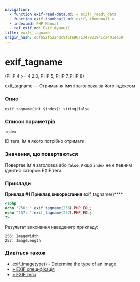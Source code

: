 ```yaml
---
navigation:
  - function.exif-read-data.md: « exif\_read\_data
  - function.exif-thumbnail.md: exif\_thumbnail »
  - index.md: PHP Manual
  - ref.exif.md: Exif Функції
title: exif\_tagname
origin_hash: ddf652f5224dc9f1fa9671347921941ca401ea50
---
```

# exif\_tagname

(PHP 4 >= 4.2.0, PHP 5, PHP 7, PHP 8)

exif\_tagname — Отримання імені заголовка за його індексом

### Опис

```methodsynopsis
exif_tagname(int $index): string|false
```

### Список параметрів

`index`

ID тега, ім'я якого потрібно отримати.

### Значення, що повертаються

Повертає ім'я заголовка або **`false`**, якщо `index` не є певним ідентифікатором EXIF ​​тега.

### Приклади

**Приклад #1 Приклад використання** exif\_tagname()\*\*\*\*

```php
<?php
echo "256: ".exif_tagname(256).PHP_EOL;
echo "257: ".exif_tagname(257).PHP_EOL;
?>
```

Результат виконання наведеного прикладу:

```
256: ImageWidth
257: ImageLength
```

### Дивіться також

-   [exif\_imagetype()](function.exif-imagetype.md) \- Determine the type of an image
-   [» EXIF специфікація](http://exif.org/Exif2-2.PDF)
-   [» EXIF теги](http://www.sno.phy.queensu.ca/~phil/exiftool/TagNames/EXIF.md)
